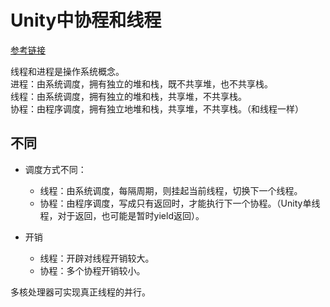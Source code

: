 # Unity中协程和线程

[参考链接](https://blog.csdn.net/u011484013/article/details/51136780)

线程和进程是操作系统概念。  
进程：由系统调度，拥有独立的堆和栈，既不共享堆，也不共享栈。  
线程：由系统调度，拥有独立的堆和栈，共享堆，不共享栈。  
协程：由程序调度，拥有独立地堆和栈，共享堆，不共享栈。（和线程一样）  

## 不同

* 调度方式不同：
  * 线程：由系统调度，每隔周期，则挂起当前线程，切换下一个线程。  
  * 协程：由程序调度，写成只有返回时，才能执行下一个协程。（Unity单线程，对于返回，也可能是暂时yield返回）。

* 开销
  * 线程：开辟对线程开销较大。
  * 协程：多个协程开销较小。

多核处理器可实现真正线程的并行。